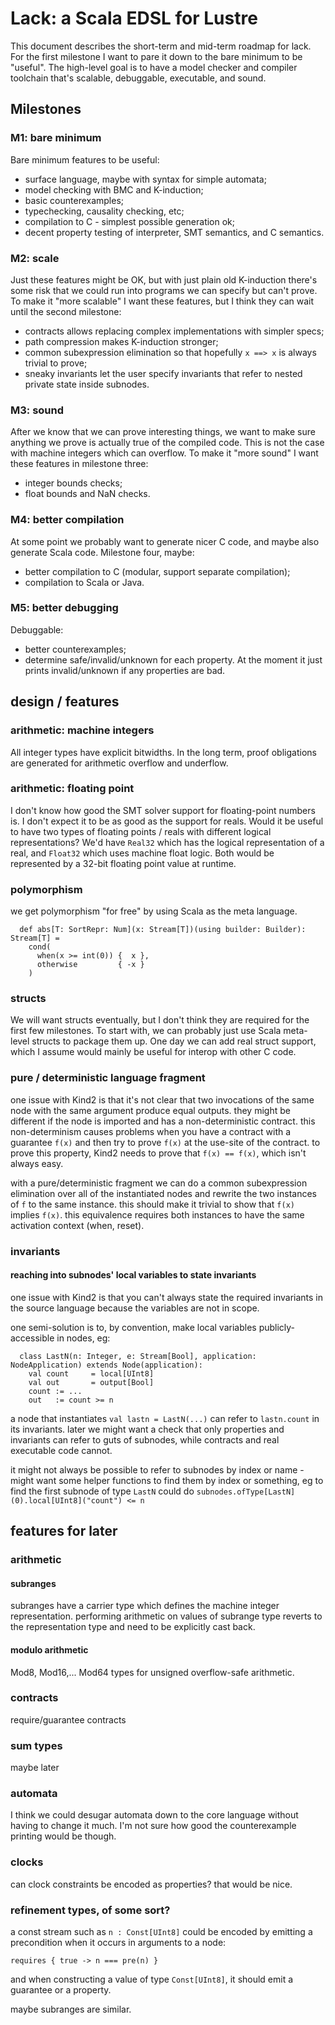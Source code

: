 # Lack: a Scala EDSL for Lustre

This document describes the short-term and mid-term roadmap for lack.
For the first milestone I want to pare it down to the bare minimum to be "useful".
The high-level goal is to have a model checker and compiler toolchain that's scalable, debuggable, executable, and sound.

## Milestones
### M1: bare minimum
Bare minimum features to be useful:
* surface language, maybe with syntax for simple automata;
* model checking with BMC and K-induction;
* basic counterexamples;
* typechecking, causality checking, etc;
* compilation to C - simplest possible generation ok;
* decent property testing of interpreter, SMT semantics, and C semantics.

### M2: scale
Just these features might be OK, but with just plain old K-induction there's some risk that we could run into programs we can specify but can't prove.
To make it "more scalable" I want these features, but I think they can wait until the second milestone:
* contracts allows replacing complex implementations with simpler specs;
* path compression makes K-induction stronger;
* common subexpression elimination so that hopefully `x ==> x` is always trivial to prove;
* sneaky invariants let the user specify invariants that refer to nested private state inside subnodes.

### M3: sound
After we know that we can prove interesting things, we want to make sure anything we prove is actually true of the compiled code.
This is not the case with machine integers which can overflow.
To make it "more sound" I want these features in milestone three:
* integer bounds checks;
* float bounds and NaN checks.

### M4: better compilation
At some point we probably want to generate nicer C code, and maybe also generate Scala code.
Milestone four, maybe:
* better compilation to C (modular, support separate compilation);
* compilation to Scala or Java.

### M5: better debugging
Debuggable:
* better counterexamples;
* determine safe/invalid/unknown for each property. At the moment it just prints invalid/unknown if any properties are bad.

## design / features

### arithmetic: machine integers
All integer types have explicit bitwidths.
In the long term, proof obligations are generated for arithmetic overflow and underflow.

### arithmetic: floating point
I don't know how good the SMT solver support for floating-point numbers is.
I don't expect it to be as good as the support for reals.
Would it be useful to have two types of floating points / reals with different logical representations?
We'd have `Real32` which has the logical representation of a real, and `Float32` which uses machine float logic.
Both would be represented by a 32-bit floating point value at runtime.

### polymorphism
we get polymorphism "for free" by using Scala as the meta language.

```
  def abs[T: SortRepr: Num](x: Stream[T])(using builder: Builder): Stream[T] =
    cond(
      when(x >= int(0)) {  x },
      otherwise         { -x }
    )
```

### structs
We will want structs eventually, but I don't think they are required for the first few milestones.
To start with, we can probably just use Scala meta-level structs to package them up.
One day we can add real struct support, which I assume would mainly be useful for interop with other C code.

### pure / deterministic language fragment
one issue with Kind2 is that it's not clear that two invocations of the same node with the same argument produce equal outputs. they might be different if the node is imported and has a non-deterministic contract. this non-determinism causes problems when you have a contract with a guarantee `f(x)` and then try to prove `f(x)` at the use-site of the contract. to prove this property, Kind2 needs to prove that `f(x) == f(x)`, which isn't always easy.

with a pure/deterministic fragment we can do a common subexpression elimination over all of the instantiated nodes and rewrite the two instances of `f` to the same instance. this should make it trivial to show that `f(x)` implies `f(x)`. this equivalence requires both instances to have the same activation context (when, reset).

### invariants
#### reaching into subnodes' local variables to state invariants
one issue with Kind2 is that you can't always state the required invariants in the source language because the variables are not in scope.

one semi-solution is to, by convention, make local variables publicly-accessible in nodes, eg:
```
  class LastN(n: Integer, e: Stream[Bool], application: NodeApplication) extends Node(application):
    val count     = local[UInt8]
    val out       = output[Bool]
    count := ...
    out   := count >= n
```
a node that instantiates `val lastn = LastN(...)` can refer to `lastn.count` in its invariants. later we might want a check that only properties and invariants can refer to guts of subnodes, while contracts and real executable code cannot.

it might not always be possible to refer to subnodes by index or name - might want some helper functions to find them by index or something, eg to find the first subnode of type `LastN` could do `subnodes.ofType[LastN](0).local[UInt8]("count") <= n`

## features for later

### arithmetic
#### subranges
subranges have a carrier type which defines the machine integer representation. performing arithmetic on values of subrange type reverts to the representation type and need to be explicitly cast back.
#### modulo arithmetic
Mod8, Mod16,... Mod64 types for unsigned overflow-safe arithmetic.

### contracts
require/guarantee contracts

### sum types
maybe later

### automata
I think we could desugar automata down to the core language without having to change it much. I'm not sure how good the counterexample printing would be though.

### clocks
can clock constraints be encoded as properties? that would be nice.


### refinement types, of some sort?
a const stream such as `n : Const[UInt8]` could be encoded by emitting a precondition when it occurs in arguments to a node:
```
requires { true -> n === pre(n) }
```
and when constructing a value of type `Const[UInt8]`, it should emit a guarantee or a property.

maybe subranges are similar.
